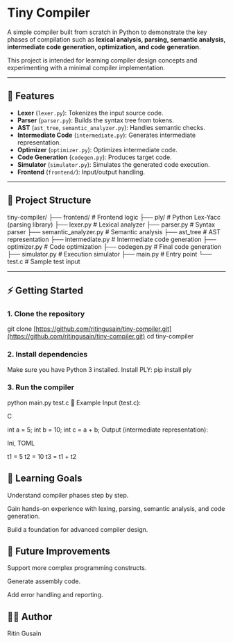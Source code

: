 # Tiny Compiler

A simple compiler built from scratch in Python to demonstrate the key phases of compilation such as **lexical analysis, parsing, semantic analysis, intermediate code generation, optimization, and code generation**.

This project is intended for learning compiler design concepts and experimenting with a minimal compiler implementation.

---

## 🚀 Features

* **Lexer** (`lexer.py`): Tokenizes the input source code.
* **Parser** (`parser.py`): Builds the syntax tree from tokens.
* **AST** (`ast_tree`, `semantic_analyzer.py`): Handles semantic checks.
* **Intermediate Code** (`intermediate.py`): Generates intermediate representation.
* **Optimizer** (`optimizer.py`): Optimizes intermediate code.
* **Code Generation** (`codegen.py`): Produces target code.
* **Simulator** (`simulator.py`): Simulates the generated code execution.
* **Frontend** (`frontend/`): Input/output handling.

---

## 📂 Project Structure

tiny-compiler/
├── frontend/ # Frontend logic
├── ply/ # Python Lex-Yacc (parsing library)
├── lexer.py # Lexical analyzer
├── parser.py # Syntax parser
├── semantic_analyzer.py # Semantic analysis
├── ast_tree # AST representation
├── intermediate.py # Intermediate code generation
├── optimizer.py # Code optimization
├── codegen.py # Final code generation
├── simulator.py # Execution simulator
├── main.py # Entry point
└── test.c # Sample test input


---

## ⚡ Getting Started

### 1. Clone the repository

git clone [https://github.com/ritingusain/tiny-compiler.git](https://github.com/ritingusain/tiny-compiler.git)
cd tiny-compiler


### 2. Install dependencies
Make sure you have Python 3 installed. Install PLY:
pip install ply


### 3. Run the compiler
python main.py test.c
🧪 Example
Input (test.c):

C

int a = 5;
int b = 10;
int c = a + b;
Output (intermediate representation):

Ini, TOML

t1 = 5
t2 = 10
t3 = t1 + t2


## 📖 Learning Goals
Understand compiler phases step by step.

Gain hands-on experience with lexing, parsing, semantic analysis, and code generation.

Build a foundation for advanced compiler design.

## 📌 Future Improvements
Support more complex programming constructs.

Generate assembly code.

Add error handling and reporting.

## 👨‍💻 Author
Ritin Gusain
